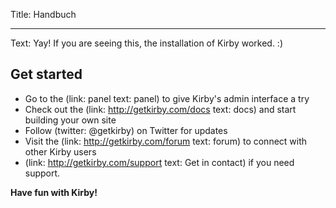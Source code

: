 Title: Handbuch

----

Text: Yay! If you are seeing this, the installation of Kirby worked. :)

## Get started

- Go to the (link: panel text: panel) to give Kirby's admin interface a try
- Check out the (link: http://getkirby.com/docs text: docs) and start building your own site
- Follow (twitter: @getkirby) on Twitter for updates
- Visit the (link: http://getkirby.com/forum text: forum) to connect with other Kirby users
- (link: http://getkirby.com/support text: Get in contact) if you need support.

**Have fun with Kirby!**